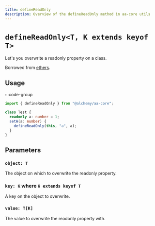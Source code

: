```yaml
---
title: defineReadOnly
description: Overview of the defineReadOnly method in aa-core utils
---
```



# `defineReadOnly<T, K extends keyof T>`

Let's you overwrite a readonly property on a class.

Borrowed from [ethers](https://github.com/ethers-io/ethers.js/blob/v5.7/packages/properties/src.ts/index.ts#L7).

## Usage

:::code-group

```ts [example.ts]
import { defineReadOnly } from "@alchemy/aa-core";

class Test {
  readonly a: number = 1;
  setA(a: number) {
    defineReadOnly(this, "a", a);
  }
}
```

## Parameters

### `object: T`

The object on which to overwrite the readonly property.

### `key: K` where `K extends keyof T`

A key on the object to overwrite.

### `value: T[K]`

The value to overwrite the readonly property with.
